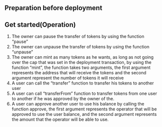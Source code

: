 ## Preparation before deployment


## Get started(Operation)
1. The owner can pause the transfer of tokens by using the function “pause”
2. The owner can unpause the transfer of tokens by using the function “unpause”
3. The owner can mint as many tokens as he wants, as long as not going over the cap that was set in the deployment transaction, by using the function “mint”, the function takes two arguments, the first argument represents the address that will receive the tokens and the second argument represent the number of tokens it will receive
4. A user can call the “transfer” function to transfer his tokens to another user
5. A user can call “transferFrom” function to transfer tokens from one user to another if he was approved by the owner of the.
6. A user can approve another user to use his balance by calling the function approve, the first argument represents the operator that will be approved to use the user balance, and the second argument represents the amount that the operator will be able to use.




